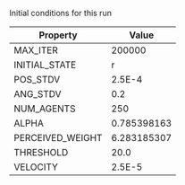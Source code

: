Initial conditions for this run

| Property     | Value     |
|--------------|-----------|
|MAX_ITER|200000|
|INITIAL_STATE|r|
|POS_STDV|2.5E-4|
|ANG_STDV|0.2|
|NUM_AGENTS|250|
|ALPHA| 0.785398163|
|PERCEIVED_WEIGHT|6.283185307|
|THRESHOLD|20.0|
|VELOCITY|2.5E-5|